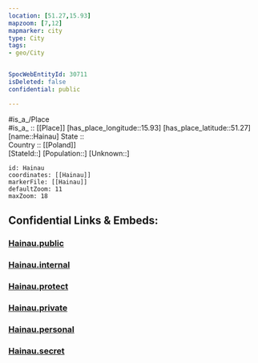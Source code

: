 ```yaml
---
location: [51.27,15.93] 
mapzoom: [7,12] 
mapmarker: city 
type: City
tags:
- geo/City


SpocWebEntityId: 30711
isDeleted: false
confidential: public

---
```

#is_a_/Place  
#is_a_ :: [[Place]] 
[has_place_longitude::15.93] 
[has_place_latitude::51.27] 
[name::Hainau] 
State ::  
Country :: [[Poland]]  
[StateId::] 
[Population::] 
[Unknown::] 


```leaflet
id: Hainau
coordinates: [[Hainau]] 
markerFile: [[Hainau]] 
defaultZoom: 11 
maxZoom: 18
```


## Confidential Links & Embeds: 

### [Hainau.public](/_public/\Earth\Continent\Europe\Europe~East\Poland\Provinces~Poland\Lower_Silesian\CityHainau.public.md) 

### [Hainau.internal](/_internal/\Earth\Continent\Europe\Europe~East\Poland\Provinces~Poland\Lower_Silesian\CityHainau.internal.md) 

### [Hainau.protect](/_protect/\Earth\Continent\Europe\Europe~East\Poland\Provinces~Poland\Lower_Silesian\CityHainau.protect.md) 

### [Hainau.private](/_private/\Earth\Continent\Europe\Europe~East\Poland\Provinces~Poland\Lower_Silesian\CityHainau.private.md) 

### [Hainau.personal](/_personal/\Earth\Continent\Europe\Europe~East\Poland\Provinces~Poland\Lower_Silesian\CityHainau.personal.md) 

### [Hainau.secret](/_secret/\Earth\Continent\Europe\Europe~East\Poland\Provinces~Poland\Lower_Silesian\CityHainau.secret.md)

